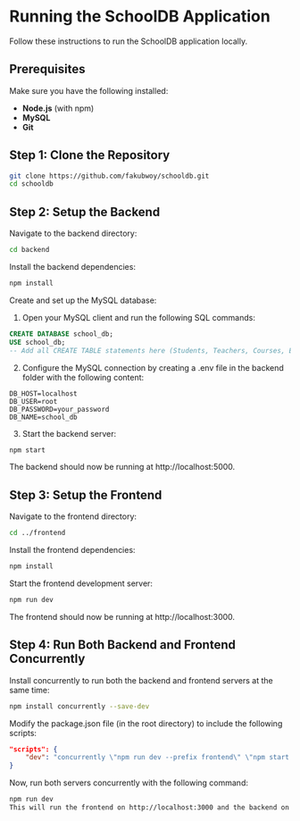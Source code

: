 # Running the SchoolDB Application

Follow these instructions to run the SchoolDB application locally.

## Prerequisites

Make sure you have the following installed:
- **Node.js** (with npm)
- **MySQL**
- **Git**

## Step 1: Clone the Repository

```bash
git clone https://github.com/fakubwoy/schooldb.git
cd schooldb
```
## Step 2: Setup the Backend
Navigate to the backend directory:
```bash
cd backend
```
Install the backend dependencies:
```bash
npm install
```
Create and set up the MySQL database:

1. Open your MySQL client and run the following SQL commands:

```sql
CREATE DATABASE school_db;
USE school_db;
-- Add all CREATE TABLE statements here (Students, Teachers, Courses, Enrollments)
```
2. Configure the MySQL connection by creating a .env file in the backend folder with the following content:

```env
DB_HOST=localhost
DB_USER=root
DB_PASSWORD=your_password
DB_NAME=school_db
```
3. Start the backend server:

```bash
npm start
```
The backend should now be running at http://localhost:5000.

## Step 3: Setup the Frontend

Navigate to the frontend directory:
```bash
cd ../frontend
```
Install the frontend dependencies:
```bash
npm install
```
Start the frontend development server:
```bash
npm run dev
```
The frontend should now be running at http://localhost:3000.

## Step 4: Run Both Backend and Frontend Concurrently

Install concurrently to run both the backend and frontend servers at the same time:
```bash
npm install concurrently --save-dev
```
Modify the package.json file (in the root directory) to include the following scripts:
```json
"scripts": {
    "dev": "concurrently \"npm run dev --prefix frontend\" \"npm start --prefix backend\""
}
```
Now, run both servers concurrently with the following command:
```bash
npm run dev
This will run the frontend on http://localhost:3000 and the backend on http://localhost:5000.
```
